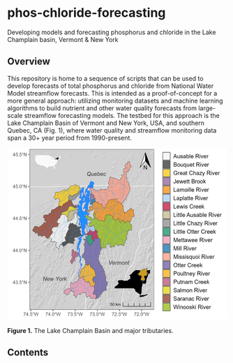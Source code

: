 # phos-chloride-forecasting
Developing models and forecasting phosphorus and chloride in the Lake Champlain basin, Vermont &amp; New York

## Overview

This repository is home to a sequence of scripts that can be used to develop forecasts of total phosphorus and chloride from National Water Model streamflow forecasts. This is intended as a proof-of-concept for a more general approach: utilizing monitoring datasets and machine learning algorithms to build nutrient and other water quality forecasts from large-scale streamflow forecasting models. The testbed for this approach is the Lake Champlain Basin of Vermont and New York, USA, and southern Quebec, CA (Fig. 1), where water quality and streamflow monitoring data span a 30+ year period from 1990-present. 


<p align="center">
<img src="figures/lc_map.png" alt="Figure 1." width=520 height=394 />
<figcaption> <b>Figure 1.</b> The Lake Champlain Basin and major tributaries. </figcaption>
</p>

## Contents
